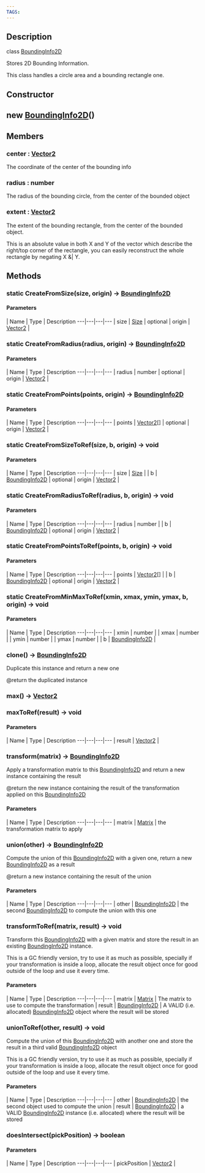 ```yaml
---
TAGS:
---
```

## Description

class [BoundingInfo2D](/classes/2.4/BoundingInfo2D)

Stores 2D Bounding Information.

This class handles a circle area and a bounding rectangle one.

## Constructor

## new [BoundingInfo2D](/classes/2.4/BoundingInfo2D)()


## Members

### center : [Vector2](/classes/2.4/Vector2)

The coordinate of the center of the bounding info

### radius : number

The radius of the bounding circle, from the center of the bounded object

### extent : [Vector2](/classes/2.4/Vector2)

The extent of the bounding rectangle, from the center of the bounded object.

This is an absolute value in both X and Y of the vector which describe the right/top corner of the rectangle, you can easily reconstruct the whole rectangle by negating X &| Y.

## Methods

### static CreateFromSize(size, origin) &rarr; [BoundingInfo2D](/classes/2.4/BoundingInfo2D)



#### Parameters
 | Name | Type | Description
---|---|---|---
 | size | [Size](/classes/2.4/Size) | 
optional | origin | [Vector2](/classes/2.4/Vector2) | 
### static CreateFromRadius(radius, origin) &rarr; [BoundingInfo2D](/classes/2.4/BoundingInfo2D)



#### Parameters
 | Name | Type | Description
---|---|---|---
 | radius | number | 
optional | origin | [Vector2](/classes/2.4/Vector2) | 
### static CreateFromPoints(points, origin) &rarr; [BoundingInfo2D](/classes/2.4/BoundingInfo2D)



#### Parameters
 | Name | Type | Description
---|---|---|---
 | points | [Vector2](/classes/2.4/Vector2)[] | 
optional | origin | [Vector2](/classes/2.4/Vector2) | 
### static CreateFromSizeToRef(size, b, origin) &rarr; void



#### Parameters
 | Name | Type | Description
---|---|---|---
 | size | [Size](/classes/2.4/Size) | 
 | b | [BoundingInfo2D](/classes/2.4/BoundingInfo2D) | 
optional | origin | [Vector2](/classes/2.4/Vector2) | 
### static CreateFromRadiusToRef(radius, b, origin) &rarr; void



#### Parameters
 | Name | Type | Description
---|---|---|---
 | radius | number | 
 | b | [BoundingInfo2D](/classes/2.4/BoundingInfo2D) | 
optional | origin | [Vector2](/classes/2.4/Vector2) | 
### static CreateFromPointsToRef(points, b, origin) &rarr; void



#### Parameters
 | Name | Type | Description
---|---|---|---
 | points | [Vector2](/classes/2.4/Vector2)[] | 
 | b | [BoundingInfo2D](/classes/2.4/BoundingInfo2D) | 
optional | origin | [Vector2](/classes/2.4/Vector2) | 
### static CreateFromMinMaxToRef(xmin, xmax, ymin, ymax, b, origin) &rarr; void



#### Parameters
 | Name | Type | Description
---|---|---|---
 | xmin | number | 
 | xmax | number | 
 | ymin | number | 
 | ymax | number | 
 | b | [BoundingInfo2D](/classes/2.4/BoundingInfo2D) | 
### clone() &rarr; [BoundingInfo2D](/classes/2.4/BoundingInfo2D)

Duplicate this instance and return a new one

@return the duplicated instance
### max() &rarr; [Vector2](/classes/2.4/Vector2)


### maxToRef(result) &rarr; void



#### Parameters
 | Name | Type | Description
---|---|---|---
 | result | [Vector2](/classes/2.4/Vector2) | 

### transform(matrix) &rarr; [BoundingInfo2D](/classes/2.4/BoundingInfo2D)

Apply a transformation matrix to this [BoundingInfo2D](/classes/2.4/BoundingInfo2D) and return a new instance containing the result

@return the new instance containing the result of the transformation applied on this [BoundingInfo2D](/classes/2.4/BoundingInfo2D)

#### Parameters
 | Name | Type | Description
---|---|---|---
 | matrix | [Matrix](/classes/2.4/Matrix) |  the transformation matrix to apply

### union(other) &rarr; [BoundingInfo2D](/classes/2.4/BoundingInfo2D)

Compute the union of this [BoundingInfo2D](/classes/2.4/BoundingInfo2D) with a given one, return a new [BoundingInfo2D](/classes/2.4/BoundingInfo2D) as a result

@return a new instance containing the result of the union

#### Parameters
 | Name | Type | Description
---|---|---|---
 | other | [BoundingInfo2D](/classes/2.4/BoundingInfo2D) |  the second [BoundingInfo2D](/classes/2.4/BoundingInfo2D) to compute the union with this one

### transformToRef(matrix, result) &rarr; void

Transform this [BoundingInfo2D](/classes/2.4/BoundingInfo2D) with a given matrix and store the result in an existing [BoundingInfo2D](/classes/2.4/BoundingInfo2D) instance.

This is a GC friendly version, try to use it as much as possible, specially if your transformation is inside a loop, allocate the result object once for good outside of the loop and use it every time.

#### Parameters
 | Name | Type | Description
---|---|---|---
 | matrix | [Matrix](/classes/2.4/Matrix) |  The matrix to use to compute the transformation
 | result | [BoundingInfo2D](/classes/2.4/BoundingInfo2D) |  A VALID (i.e. allocated) [BoundingInfo2D](/classes/2.4/BoundingInfo2D) object where the result will be stored
### unionToRef(other, result) &rarr; void

Compute the union of this [BoundingInfo2D](/classes/2.4/BoundingInfo2D) with another one and store the result in a third valid [BoundingInfo2D](/classes/2.4/BoundingInfo2D) object

This is a GC friendly version, try to use it as much as possible, specially if your transformation is inside a loop, allocate the result object once for good outside of the loop and use it every time.

#### Parameters
 | Name | Type | Description
---|---|---|---
 | other | [BoundingInfo2D](/classes/2.4/BoundingInfo2D) |  the second object used to compute the union
 | result | [BoundingInfo2D](/classes/2.4/BoundingInfo2D) |  a VALID [BoundingInfo2D](/classes/2.4/BoundingInfo2D) instance (i.e. allocated) where the result will be stored
### doesIntersect(pickPosition) &rarr; boolean



#### Parameters
 | Name | Type | Description
---|---|---|---
 | pickPosition | [Vector2](/classes/2.4/Vector2) | 


